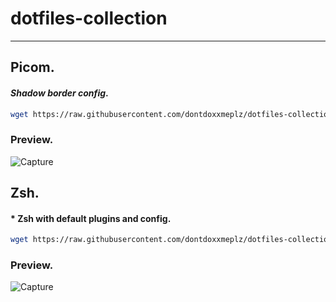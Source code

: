 # dotfiles-collection

---

## **Picom.**

#### ***Shadow border config***.

```bash
wget https://raw.githubusercontent.com/dontdoxxmeplz/dotfiles-collection/main/picom/picom.conf.shadows -O ~/.config/picom/picom.conf
```

### Preview.

![Capture](https://user-images.githubusercontent.com/85412253/140907799-7deb8f1f-5e6f-48d1-99b2-85fd269c6668.PNG)



## **Zsh.**

#### * Zsh with default plugins and config.

```bash
wget https://raw.githubusercontent.com/dontdoxxmeplz/dotfiles-collection/main/zsh/default-plugins/zshrc -O ~/.zshrc
```

### Preview.

![Capture](https://user-images.githubusercontent.com/85412253/140910698-40afb7f5-b6cc-44d1-a653-e47956ca174d.PNG)
